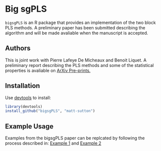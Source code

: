 Big sgPLS
=========================

`bigsgPLS` is an R package that provides an implementation of the two block PLS methods. A preliminary paper has been submitted describing the algorithm and will be made avaliable when the manuscript is accepted.

Authors
--------
This is joint work with Pierre Lafeye De Micheaux and Benoit Liquet. A preliminary report describing the PLS methods and some of the statistical properties is avaliable on [ArXiv Pre-prints.](https://arxiv.org/abs/1702.07066)

Installation
------------

Use [devtools](https://github.com/hadley/devtools) to install:

```R
library(devtools)
install_github("bigsgPLS", "matt-sutton")
```

Example Usage
-------------

Examples from the bigsgPLS paper can be replcated by following the process described in: [Example 1](Examples/Example-1-gPLS.md) and [Example 2](Examples/Example-2-gPLS-DA.md)
